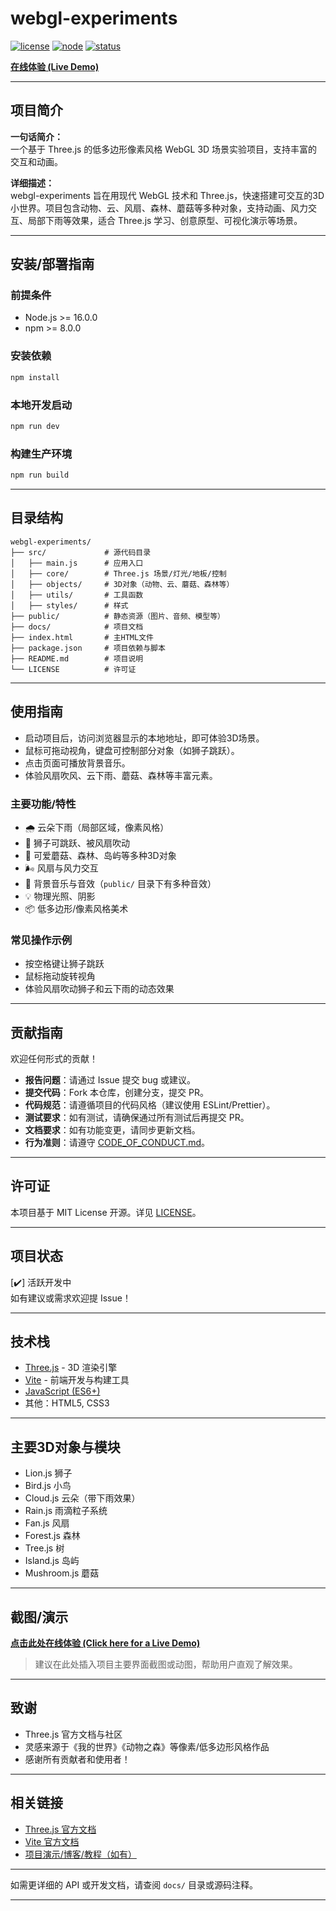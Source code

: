 # webgl-experiments

[![license](https://img.shields.io/badge/license-MIT-blue.svg)](LICENSE)
[![node](https://img.shields.io/badge/node-%3E=16.0.0-brightgreen)](https://nodejs.org/)
[![status](https://img.shields.io/badge/status-active-brightgreen)]()

[**在线体验 (Live Demo)**](https://blingbling0108.github.io/webgl-experiments/)

---

## 项目简介

**一句话简介：**  
一个基于 Three.js 的低多边形像素风格 WebGL 3D 场景实验项目，支持丰富的交互和动画。

**详细描述：**  
webgl-experiments 旨在用现代 WebGL 技术和 Three.js，快速搭建可交互的3D小世界。项目包含动物、云、风扇、森林、蘑菇等多种对象，支持动画、风力交互、局部下雨等效果，适合 Three.js 学习、创意原型、可视化演示等场景。

---

## 安装/部署指南

### 前提条件

- Node.js >= 16.0.0
- npm >= 8.0.0

### 安装依赖

```bash
npm install
```

### 本地开发启动

```bash
npm run dev
```

### 构建生产环境

```bash
npm run build
```

---

## 目录结构

```
webgl-experiments/
├── src/             # 源代码目录
│   ├── main.js      # 应用入口
│   ├── core/        # Three.js 场景/灯光/地板/控制
│   ├── objects/     # 3D对象（动物、云、蘑菇、森林等）
│   ├── utils/       # 工具函数
│   ├── styles/      # 样式
├── public/          # 静态资源（图片、音频、模型等）
├── docs/            # 项目文档
├── index.html       # 主HTML文件
├── package.json     # 项目依赖与脚本
├── README.md        # 项目说明
└── LICENSE          # 许可证
```

---

## 使用指南

- 启动项目后，访问浏览器显示的本地地址，即可体验3D场景。
- 鼠标可拖动视角，键盘可控制部分对象（如狮子跳跃）。
- 点击页面可播放背景音乐。
- 体验风扇吹风、云下雨、蘑菇、森林等丰富元素。

### 主要功能/特性

- 🌧️ 云朵下雨（局部区域，像素风格）
- 🦁 狮子可跳跃、被风扇吹动
- 🍄 可爱蘑菇、森林、岛屿等多种3D对象
- 🌬️ 风扇与风力交互
- 🎵 背景音乐与音效（`public/` 目录下有多种音效）
- 💡 物理光照、阴影
- 📦 低多边形/像素风格美术

### 常见操作示例

- 按空格键让狮子跳跃
- 鼠标拖动旋转视角
- 体验风扇吹动狮子和云下雨的动态效果

---

## 贡献指南

欢迎任何形式的贡献！

- **报告问题**：请通过 Issue 提交 bug 或建议。
- **提交代码**：Fork 本仓库，创建分支，提交 PR。
- **代码规范**：请遵循项目的代码风格（建议使用 ESLint/Prettier）。
- **测试要求**：如有测试，请确保通过所有测试后再提交 PR。
- **文档要求**：如有功能变更，请同步更新文档。
- **行为准则**：请遵守 [CODE_OF_CONDUCT.md](./CODE_OF_CONDUCT.md)。

---

## 许可证

本项目基于 MIT License 开源。详见 [LICENSE](./LICENSE)。

---

## 项目状态

[✔️] 活跃开发中  
如有建议或需求欢迎提 Issue！

---

## 技术栈

- [Three.js](https://threejs.org/) - 3D 渲染引擎
- [Vite](https://vitejs.dev/) - 前端开发与构建工具
- [JavaScript (ES6+)](https://developer.mozilla.org/zh-CN/docs/Web/JavaScript)
- 其他：HTML5, CSS3

---

## 主要3D对象与模块

- Lion.js 狮子
- Bird.js 小鸟
- Cloud.js 云朵（带下雨效果）
- Rain.js 雨滴粒子系统
- Fan.js 风扇
- Forest.js 森林
- Tree.js 树
- Island.js 岛屿
- Mushroom.js 蘑菇

---

## 截图/演示

[**点击此处在线体验 (Click here for a Live Demo)**](https://blingbling0108.github.io/webgl-experiments/)

> 建议在此处插入项目主要界面截图或动图，帮助用户直观了解效果。

---

## 致谢

- Three.js 官方文档与社区
- 灵感来源于《我的世界》《动物之森》等像素/低多边形风格作品
- 感谢所有贡献者和使用者！

---

## 相关链接

- [Three.js 官方文档](https://threejs.org/docs/)
- [Vite 官方文档](https://vitejs.dev/guide/)
- [项目演示/博客/教程（如有）](#)

---

如需更详细的 API 或开发文档，请查阅 `docs/` 目录或源码注释。

---